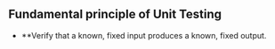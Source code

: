 ## Fundamental principle of Unit Testing
* **Verify that a known, fixed input produces a known, fixed output.
